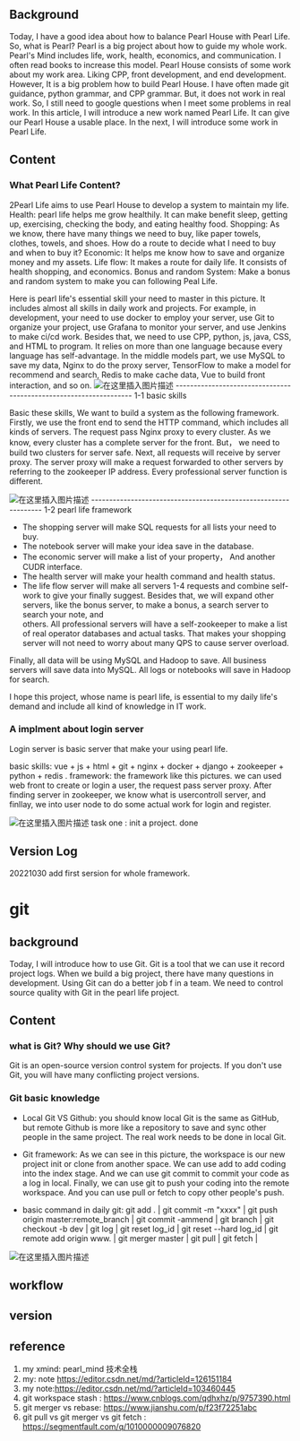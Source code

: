 ## Background
Today, I have a good idea about how to balance Pearl House with Pearl Life. So, what is Pearl? Pearl is a big project about how to guide my whole work. Pearl's Mind includes life, work, health, economics, and communication. I often read books to increase this model. Pearl House consists of some work about my work area. Liking CPP, front development, and end development.
However, It is a big problem how to build Pearl House. I have often made git guidance, python grammar, and CPP grammar. But, it does not work in real work. So, I still need to google questions when I meet some problems in real work. In this article, I will introduce a new work named Pearl Life. It can give our Pearl House a usable place. In the next, I will introduce some work in Pearl Life.

## Content

### What Pearl Life Content?

2Pearl Life aims to use Pearl House to develop a system to maintain my life.
Health: pearl life helps me grow healthily. It can make benefit sleep, getting up, exercising, checking the body, and eating healthy food.
Shopping: As we know, there have many things we need to buy, like paper towels, clothes, towels, and shoes. How do a route to decide what I need to buy and when to buy it?
 Economic: It helps me know how to save and organize money and my assets. 
Life flow: It makes a route for daily life. It consists of health shopping, and economics. 
Bonus and random System: Make a bonus and random system to make you can following Peal Life. 




Here is pearl life's essential skill your need to master in this picture. It includes almost all skills in daily work and projects. For example, in development, your need to use docker to employ your server, use Git to organize your project, use Grafana to monitor your server, and use Jenkins to make ci/cd work.   Besides that, we need to use CPP, python, js, java, CSS, and HTML to program. It relies on more than one language because every language has self-advantage. In the middle models part, we use MySQL to save my data,  Nginx to do the proxy server, TensorFlow to make a model for recommend and search,  Redis to make cache data,  Vue to build front interaction,  and so on.
![在这里插入图片描述](https://img-blog.csdnimg.cn/ead78fe716cd4484b82a6bd89758bfdd.png)
           ------------------------------------------------------------------   1-1  basic skills


Basic these skills,  We want to build a system as the following framework. Firstly, we use the front end to send the HTTP command, which includes all kinds of servers. The request pass Nginx proxy to every cluster. As we know, every cluster has a complete server for the front. But， we need to build two clusters for server safe. Next, all requests will receive by server proxy. The server proxy will make a request forwarded to other servers by referring to the zookeeper IP address.   Every professional server function is different.

![在这里插入图片描述](https://img-blog.csdnimg.cn/e3a7e962ae064800b262c61a4019abc1.png)
                      ----------------------------------------------------------------     1-2  pearl life framework

- The shopping server will make SQL requests for all lists your need to buy.
- The notebook server will make your idea save in the database.
- The economic server will make a list of your property， And another CUDR  interface.
- The health server will make your health command and health status.
- The life flow server will make all servers 1-4 requests and combine self-work to give your finally suggest.
Besides that, we will expand other servers, like the bonus server, to make a bonus, a search server to search your note, and  
others. All professional servers will have a self-zookeeper to make a list of real operator databases and actual tasks. That makes your shopping server will not need to worry about many QPS to cause server overload.

Finally, all data will be using MySQL and Hadoop to save. All business servers will save data into MySQL. All logs or notebooks will save in Hadoop for search.

I hope this project, whose name is pearl life, is essential to my daily life's demand and include all kind of knowledge in IT work.

### A implment about login server

Login server is basic server that make your using pearl life.


basic skills: vue + js + html + git + nginx + docker + django + zookeeper + python + redis .
framework:  the framework like this pictures.  we can used web front to create or login a user, the request pass server proxy. After finding server in zookeeper, we know what is usercontroll server, and finllay, we into user node  to do some actual work for login and register.


![在这里插入图片描述](https://img-blog.csdnimg.cn/637f8c7b02d546d7b5f6654dd4ee78c9.png)
task one : init a project.  done 



## Version Log
20221030  add first sersion for whole framework.















# git 

## background
Today, I  will introduce how to use Git.  Git is a tool that we can use it record project logs. When we build a big project, there have many questions in development.  Using Git can do a better job f in a team.  We need to control source quality with Git in the pearl life project.

## Content
### what is Git? Why should we use Git?
Git is an open-source version control system for projects.  If you don't use Git,  you will have many conflicting project versions. 

### Git basic knowledge
- Local Git VS Github: you should know local Git is the same as GitHub, but remote Github is more like a  repository to save and sync other people in the same project.  The real work needs to be done in local Git.
- Git framework:  As we can see in this picture, the workspace is our new project init or clone from another space. We can use add to add coding into the index stage.  And we can use git commit to commit your code as a log in local.  Finally, we can use git to push your coding into the remote workspace.  And you can use pull or fetch to copy other people's push.

 - basic command in daily git:   git add . | git commit -m "xxxx" | git push origin master:remote_branch | git commit -ammend |  git  branch | git checkout -b  dev | git log | git reset log_id  | git reset --hard log_id | git remote add  origin www. |   git merger master  | git pull | git fetch | 

![在这里插入图片描述](https://img-blog.csdnimg.cn/ac68b2d9a195411598dc885b1a96ad25.png)

## workflow

## version 

## reference

1. my xmind: pearl_mind  技术全栈
2. my: note https://editor.csdn.net/md/?articleId=126151184
3. my note:https://editor.csdn.net/md/?articleId=103460445
4.  git workspace stash : https://www.cnblogs.com/qdhxhz/p/9757390.html
5. git merger vs rebase: https://www.jianshu.com/p/f23f72251abc
6. git pull  vs git merger vs git fetch : https://segmentfault.com/q/1010000009076820










